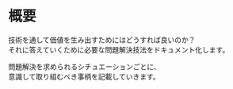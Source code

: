 # 概要

技術を通して価値を生み出すためにはどうすれば良いのか？  
それに答えていくために必要な問題解決技法をドキュメント化します。

問題解決を求められるシチュエーションごとに、  
意識して取り組むべき事柄を記載していきます。
